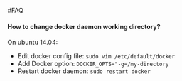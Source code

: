 #FAQ

#### How to change docker daemon working directory?
On ubuntu 14.04:
 - Edit docker config file: `sudo vim /etc/default/docker`
 - Add Docker option: `DOCKER_OPTS="-g=/my-directory`
 - Restart docker daemon: `sudo restart docker`

